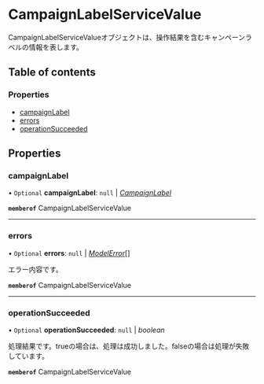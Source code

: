 # CampaignLabelServiceValue


<div lang=\"ja\">CampaignLabelServiceValueオブジェクトは、操作結果を含むキャンペーンラベルの情報を表します。</div> 

## Table of contents

### Properties

- [campaignLabel](campaignlabelservicevalue.md#campaignlabel)
- [errors](campaignlabelservicevalue.md#errors)
- [operationSucceeded](campaignlabelservicevalue.md#operationsucceeded)

## Properties

### campaignLabel

• `Optional` **campaignLabel**: ``null`` \| [*CampaignLabel*](campaignlabel.md)

**`memberof`** CampaignLabelServiceValue

___

### errors

• `Optional` **errors**: ``null`` \| [*ModelError*](modelerror.md)[]

<div lang=\"ja\">エラー内容です。</div> 

**`memberof`** CampaignLabelServiceValue

___

### operationSucceeded

• `Optional` **operationSucceeded**: ``null`` \| *boolean*

<div lang=\"ja\">処理結果です。trueの場合は、処理は成功しました。falseの場合は処理が失敗しています。</div> 

**`memberof`** CampaignLabelServiceValue

